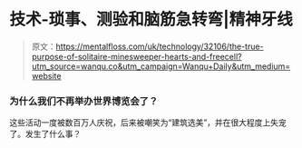 # 技术-琐事、测验和脑筋急转弯|精神牙线

> 原文：<https://mentalfloss.com/uk/technology/32106/the-true-purpose-of-solitaire-minesweeper-hearts-and-freecell?utm_source=wanqu.co&utm_campaign=Wanqu+Daily&utm_medium=website>



### 为什么我们不再举办世界博览会了？



这些活动一度被数百万人庆祝，后来被嘲笑为“建筑选美”，并在很大程度上失宠了。发生了什么事？